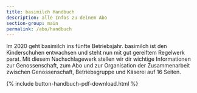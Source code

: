 ```yaml
---
title: basimilch Handbuch
description: alle Infos zu deinem Abo
section-group: main
permalink: /abo/handbuch
---
```


Im 2020 geht basimilch ins fünfte Betriebsjahr. basimilch ist den Kinderschuhen entwachsen und steht nun mit gut gereiftem Regelwerk parat. 
Mit diesem Nachschlagewerk stellen wir dir wichtige Informationen zur Genossenschaft, 
zum Abo und zur Organisation der Zusammenarbeit zwischen Genossenschaft, Betriebsgruppe und Käserei auf 16 Seiten.

{% include button-handbuch-pdf-download.html %}
